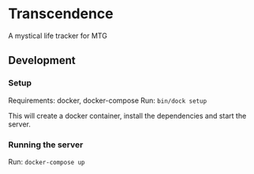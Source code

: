 # Transcendence

A mystical life tracker for MTG

## Development

### Setup

Requirements: docker, docker-compose
Run: `bin/dock setup`

This will create a docker container, install the dependencies and start
the server.

### Running the server

Run: `docker-compose up`
